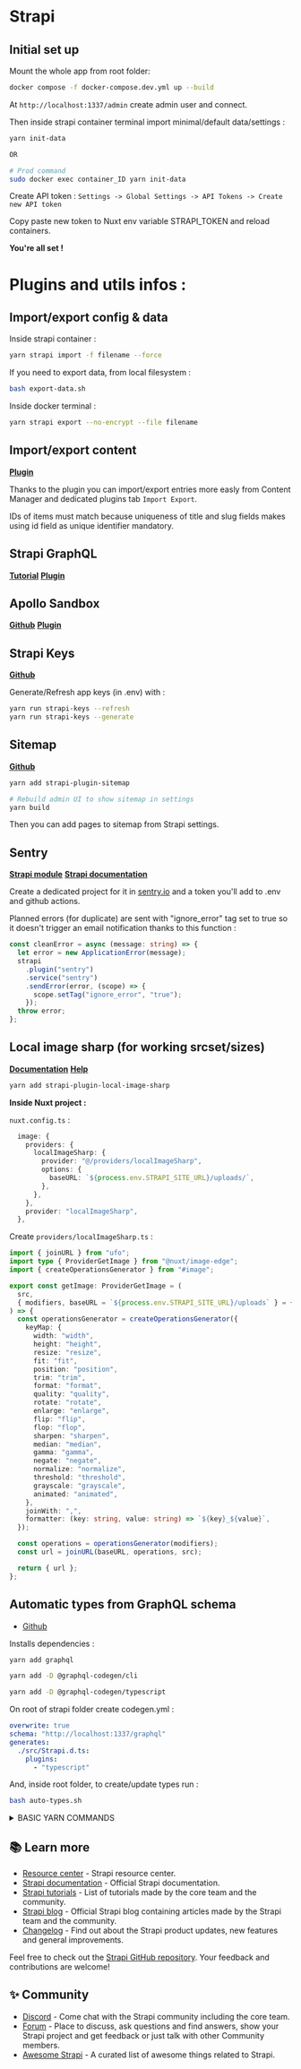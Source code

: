 # Strapi

## Initial set up

Mount the whole app from root folder:

```bash
docker compose -f docker-compose.dev.yml up --build
```

At `http://localhost:1337/admin` create admin user and connect.

Then inside strapi container terminal import minimal/default data/settings :

```bash
yarn init-data

OR

# Prod command
sudo docker exec container_ID yarn init-data
```

Create API token : `Settings -> Global Settings -> API Tokens -> Create new API token`

Copy paste new token to Nuxt env variable STRAPI_TOKEN and reload containers.

**You're all set !**

# Plugins and utils infos :

## Import/export config & data

Inside strapi container :

```bash
yarn strapi import -f filename --force
```

If you need to export data, from local filesystem :

```bash
bash export-data.sh
```

Inside docker terminal :

```bash
yarn strapi export --no-encrypt --file filename
```

## Import/export content

**[Plugin](https://github.com/Baboo7/strapi-plugin-import-export-entries)**

Thanks to the plugin you can import/export entries more easly from Content Manager and dedicated plugins tab `Import Export`.

IDs of items must match because uniqueness of title and slug fields makes using id field as unique identifier mandatory.

## Strapi GraphQL

**[Tutorial](https://strapi.io/blog/a-deep-dive-into-strapi-graph-ql)**
**[Plugin](https://docs.strapi.io/dev-docs/plugins/graphql)**

## Apollo Sandbox

**[Github](https://github.com/creazy231/strapi-plugin-apollo-sandbox)**
**[Plugin](https://market.strapi.io/plugins/@creazy231-strapi-plugin-apollo-sandbox)**

## Strapi Keys

**[Github](https://github.com/ululab/strapi-keys)**

Generate/Refresh app keys (in .env) with :

```bash
yarn run strapi-keys --refresh
yarn run strapi-keys --generate
```

## Sitemap

**[Github](https://github.com/boazpoolman/strapi-plugin-sitemap)**

```bash
yarn add strapi-plugin-sitemap

# Rebuild admin UI to show sitemap in settings
yarn build
```

Then you can add pages to sitemap from Strapi settings.

## Sentry

**[Strapi module](https://market.strapi.io/plugins/@strapi-plugin-sentry)**
**[Strapi documentation](https://docs.strapi.io/dev-docs/plugins/sentry)**

Create a dedicated project for it in [sentry.io](https://sentry.io/) and a token you'll add to .env and github actions.

Planned errors (for duplicate) are sent with "ignore_error" tag set to true so it doesn't trigger an email notification thanks to this function :

```typescript
const cleanError = async (message: string) => {
  let error = new ApplicationError(message);
  strapi
    .plugin("sentry")
    .service("sentry")
    .sendError(error, (scope) => {
      scope.setTag("ignore_error", "true");
    });
  throw error;
};
```

## Local image sharp (for working srcset/sizes)

**[Documentation](https://strapi-community.github.io/strapi-plugin-local-image-sharp/guide/)**
**[Help](https://github.com/nuxt/image/issues/641#issuecomment-1674159933)**

```bash
yarn add strapi-plugin-local-image-sharp
```

**Inside Nuxt project :**

`nuxt.config.ts` :

```ts
  image: {
    providers: {
      localImageSharp: {
        provider: "@/providers/localImageSharp",
        options: {
          baseURL: `${process.env.STRAPI_SITE_URL}/uploads/`,
        },
      },
    },
    provider: "localImageSharp",
  },
```

Create `providers/localImageSharp.ts` :

```ts
import { joinURL } from "ufo";
import type { ProviderGetImage } from "@nuxt/image-edge";
import { createOperationsGenerator } from "#image";

export const getImage: ProviderGetImage = (
  src,
  { modifiers, baseURL = `${process.env.STRAPI_SITE_URL}/uploads` } = {}
) => {
  const operationsGenerator = createOperationsGenerator({
    keyMap: {
      width: "width",
      height: "height",
      resize: "resize",
      fit: "fit",
      position: "position",
      trim: "trim",
      format: "format",
      quality: "quality",
      rotate: "rotate",
      enlarge: "enlarge",
      flip: "flip",
      flop: "flop",
      sharpen: "sharpen",
      median: "median",
      gamma: "gamma",
      negate: "negate",
      normalize: "normalize",
      threshold: "threshold",
      grayscale: "grayscale",
      animated: "animated",
    },
    joinWith: ",",
    formatter: (key: string, value: string) => `${key}_${value}`,
  });

  const operations = operationsGenerator(modifiers);
  const url = joinURL(baseURL, operations, src);

  return { url };
};
```

## Automatic types from GraphQL schema

- [Github](https://github.com/dotansimha/graphql-code-generator)

Installs dependencies :

```bash
yarn add graphql

yarn add -D @graphql-codegen/cli

yarn add -D @graphql-codegen/typescript
```

On root of strapi folder create codegen.yml :

```yml
overwrite: true
schema: "http://localhost:1337/graphql"
generates:
  ./src/Strapi.d.ts:
    plugins:
      - "typescript"
```

And, inside root folder, to create/update types run :

```bash
bash auto-types.sh
```

<details>
<summary>BASIC YARN COMMANDS</summary>
<br/>

Strapi comes with a full featured [Command Line Interface](https://docs.strapi.io/dev-docs/cli) (CLI) which lets you scaffold and manage your project in seconds.

### `develop`

Start your Strapi application with autoReload enabled. [Learn more](https://docs.strapi.io/dev-docs/cli#strapi-develop)

```bash
yarn develop
```

### `start`

Start your Strapi application with autoReload disabled. [Learn more](https://docs.strapi.io/dev-docs/cli#strapi-start)

```bash
yarn start
```

### `build`

Build your admin panel. [Learn more](https://docs.strapi.io/dev-docs/cli#strapi-build)

```bash
yarn build
```

</details>

## 📚 Learn more

- [Resource center](https://strapi.io/resource-center) - Strapi resource center.
- [Strapi documentation](https://docs.strapi.io) - Official Strapi documentation.
- [Strapi tutorials](https://strapi.io/tutorials) - List of tutorials made by the core team and the community.
- [Strapi blog](https://strapi.io/blog) - Official Strapi blog containing articles made by the Strapi team and the community.
- [Changelog](https://strapi.io/changelog) - Find out about the Strapi product updates, new features and general improvements.

Feel free to check out the [Strapi GitHub repository](https://github.com/strapi/strapi). Your feedback and contributions are welcome!

## ✨ Community

- [Discord](https://discord.strapi.io) - Come chat with the Strapi community including the core team.
- [Forum](https://forum.strapi.io/) - Place to discuss, ask questions and find answers, show your Strapi project and get feedback or just talk with other Community members.
- [Awesome Strapi](https://github.com/strapi/awesome-strapi) - A curated list of awesome things related to Strapi.
